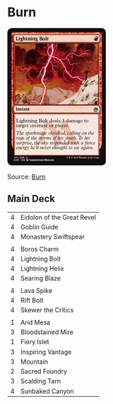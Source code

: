 # Burn #

![Lightning Bolt](../../images/Lightning%20Bolt.jpg)

Source: [Burn](https://www.mtggoldfish.com/deck/2737286#paper)

## Main Deck ##
|   |   |
|---|-----
| 4 | Eidolon of the Great Revel
| 4 | Goblin Guide
| 4 | Monastery Swiftspear
|   |   |
| 4 | Boros Charm
| 4 | Lightning Bolt
| 4 | Lightning Helix
| 4 | Searing Blaze
|   |   |
| 4 | Lava Spike
| 4 | Rift Bolt
| 4 | Skewer the Critics
|   |   |
| 1 | Arid Mesa
| 3 | Bloodstained Mire
| 1 | Fiery Islet
| 3 | Inspiring Vantage
| 3 | Mountain
| 2 | Sacred Foundry
| 3 | Scalding Tarn
| 4 | Sunbaked Canyon

